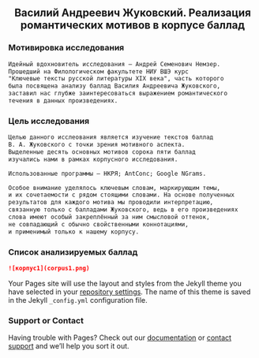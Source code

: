 ## <center> Василий Андреевич Жуковский. Реализация романтических мотивов в корпусе баллад 

### Мотивировка исследования

```markdown
Идейный вдохновитель исследования – Андрей Семенович Немзер.
Прошедший на Филологическом факультете НИУ ВШЭ курс
"Ключевые тексты русской литературы XIX века", часть которого
была посвящена анализу баллад Василия Андреевича Жуковского, 
заставил нас глубже заинтересоваться выражением романтического
течения в данных произведениях.
```

### Цель исследования

```markdown
Целью данного исслеования является изучение текстов баллад
В. А. Жуковского с точки зрения мотивного аспекта.
Выделенные десять основных мотивов сорока пяти баллад 
изучались нами в рамках корпусного исследования.

Использованные программы – НКРЯ; AntConc; Google NGrams.

Особое внимание уделялось ключевым словам, маркирующим темы,
и их сочетаемости с рядом стоящими словами. На основе полученных
результатов для каждого мотива мы проводили интерпретацию,
связанную только с балладами Жуковского, ведь в его произведениях
слова имеют особый закреплённый за ним смысловой оттенок,
не совпадающий с обычно свойственными коннотациями,
и применимый только к нашему корпусу. 
```

### Список анализируемых баллад

```markdown
![корпус1](corpus1.png)
```

Your Pages site will use the layout and styles from the Jekyll theme you have selected in your [repository settings](https://github.com/kostkudinoff/zhukovskiy/settings). The name of this theme is saved in the Jekyll `_config.yml` configuration file.

### Support or Contact

Having trouble with Pages? Check out our [documentation](https://help.github.com/categories/github-pages-basics/) or [contact support](https://github.com/contact) and we’ll help you sort it out.

